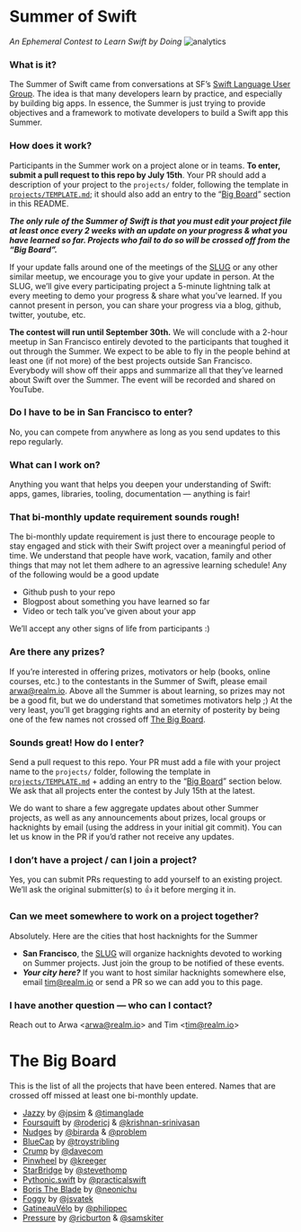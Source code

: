Summer of Swift
===============

_An Ephemeral Contest to Learn Swift by Doing_ ![analytics](https://ga-beacon.appspot.com/UA-50247013-2/summer-of-swift/README?pixel)

### What is it?

The Summer of Swift came from conversations at SF’s [Swift Language User Group](http://www.meetup.com/swift-language). The idea is that many developers learn by practice, and especially by building big apps. In essence, the Summer is just trying to provide objectives and a framework to motivate developers to build a Swift app this Summer.

### How does it work?

Participants in the Summer work on a project alone or in teams. **To enter, submit a pull request to this repo by July 15th**. Your PR should add a description of your project to the `projects/` folder, following the template in [`projects/TEMPLATE.md`](projects/TEMPLATE.md); it should also add an entry to the “[Big Board](#the-big-board)” section in this README.

**_The only rule of the Summer of Swift is that you must edit your project file at least once every 2 weeks with an update on your progress & what you have learned so far. Projects who fail to do so will be crossed off from the “Big Board”._**

If your update falls around one of the meetings of the [SLUG](http://www.meetup.com/swift-language) or any other similar meetup, we encourage you to give your update in person. At the SLUG, we’ll give every participating project a 5-minute lightning talk at every meeting to demo your progress & share what you’ve learned. If you cannot present in person, you can share your progress via a blog, github, twitter, youtube, etc. 

**The contest will run until September 30th.**
We will conclude with a 2-hour meetup in San Francisco entirely devoted to the participants that toughed it out through the Summer. We expect to be able to fly in the people behind at least one (if not more) of the best projects outside San Francisco. Everybody will show off their apps and summarize all that they’ve learned about Swift over the Summer. The event will be recorded and shared on YouTube.

### Do I have to be in San Francisco to enter?

No, you can compete from anywhere as long as you send updates to this repo regularly.

### What can I work on?

Anything you want that helps you deepen your understanding of Swift: apps, games, libraries, tooling, documentation — anything is fair!

### That bi-monthly update requirement sounds rough!

The bi-monthly update requirement is just there to encourage people to stay engaged and stick with their Swift project over a meaningful period of time. We understand that people have work, vacation, family and other things that may not let them adhere to an agressive learning schedule! Any of the following would be a good update
- Github push to your repo
- Blogpost about something you have learned so far
- Video or tech talk you’ve given about your app

We’ll accept any other signs of life from participants :)

### Are there any prizes?

If you’re interested in offering prizes, motivators or help (books, online courses, etc.) to the contestants in the Summer of Swift, please email arwa@realm.io. Above all the Summer is about learning, so prizes may not be a good fit, but we do understand that sometimes motivators help ;) At the very least, you’ll get bragging rights and an eternity of posterity by being one of the few names not crossed off [The Big Board](#the-big-board).

### Sounds great! How do I enter?

Send a pull request to this repo. Your PR must add a file with your project name to the `projects/` folder, following the template in [`projects/TEMPLATE.md`](projects/TEMPLATE.md) + adding an entry to the “[Big Board](#the-big-board)” section below. We ask that all projects enter the contest by July 15th at the latest.

We do want to share a few aggregate updates about other Summer projects, as well as any announcements about prizes, local groups or hacknights by email (using the address in your initial git commit). You can let us know in the PR if you’d rather not receive any updates.

### I don’t have a project / can I join a project?

Yes, you can submit PRs requesting to add yourself to an existing project. We’ll ask the original submitter(s) to :+1: it before merging it in.

### Can we meet somewhere to work on a project together?

Absolutely. Here are the cities that host hacknights for the Summer
- **San Francisco**, the [SLUG](http://www.meetup.com/swift-language/) will organize hacknights devoted to working on Summer projects. Just join the group to be notified of these events.
- **_Your city here?_** If you want to host similar hacknights somewhere else, email tim@realm.io or send a PR so we can add you to this page.

### I have another question — who can I contact?

Reach out to Arwa \<arwa@realm.io\> and Tim \<tim@realm.io\>

# The Big Board

This is the list of all the projects that have been entered. Names that are crossed off missed at least one bi-monthly update.

- [Jazzy](projects/jazzy.md) by [@jpsim](https://github.com/jpsim) & [@timanglade](https://github.com/timanglade)
- [Foursquift](projects/foursquift.md) by [@rodericj](https://github.com/rodericj) & [@krishnan-srinivasan](http://github.com/krishnan-srinivasan)
- [Nudges](projects/nudges.md) by [@birarda](https://github.com/birarda) & [@problem](https://github.com/problem)
- [BlueCap](projects/bluecap.md) by [@troystribling](https://github.com/troystribling)
- [Crump](projects/crump.md) by [@davecom](https://github.com/davecom)
- [Pinwheel](projects/pinwheel.md) by [@kreeger](https://github.com/kreeger)
- [StarBridge](projects/starbridge.md) by [@stevethomp](https://github.com/stevethomp)
- [Pythonic.swift](projects/Pythonic.swift.md) by [@practicalswift](https://github.com/practicalswift)
- [Boris The Blade](projects/boris-the-blade.md) by [@neonichu](https://github.com/neonichu)
- [Foggy](projects/foggy.md) by [@jsvatek](https://github.com/jsvatek)
- [GatineauVélo](projects/GatineauVélo.md) by [@philippec](https://github.com/philippec)
- [Pressure](projects/pressure.md) by [@ricburton](https://github.com/ricburton) & [@samskiter](https://github.com/samskiter)
